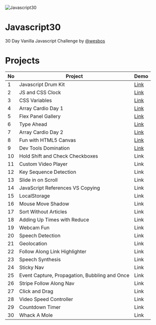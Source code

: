 ![Javascript30](https://camo.githubusercontent.com/07ca65497065dd926bd889c53b7b7652f8ef3cbc4320739cf7ebed3c4d34cb2d/68747470733a2f2f6a61766173637269707433302e636f6d2f696d616765732f4a53332d736f6369616c2d73686172652e706e67)

# Javascript30
 30 Day Vanilla Javascript Challenge by [@wesbos](https://github.com/wesbos)

# Projects

| No | Project | Demo |
| --- | --- | --- |
| 1 | Javascript Drum Kit | [Link](https://fl4wn.github.io/Javascript30/01%20-%20JavaScript%20Drum%20Kit/)
| 2 | JS and CSS Clock | [Link](https://fl4wn.github.io/Javascript30/02%20-%20JS%20and%20CSS%20Clock/)
| 3 | CSS Variables | [Link](https://fl4wn.github.io/Javascript30/03%20-%20CSS%20Variables/)
| 4 | Array Cardio Day 1 | [Link](https://fl4wn.github.io/Javascript30/04%20-%20Array%20Cardio%20Day%201/)
| 5 | Flex Panel Gallery | [Link](https://fl4wn.github.io/Javascript30/05%20-%20Flex%20Panel%20Gallery/)
| 6 | Type Ahead | [Link](https://fl4wn.github.io/Javascript30/06%20-%20Type%20Ahead/)
| 7 | Array Cardio Day 2 | [Link](https://fl4wn.github.io/Javascript30/07%20-%20Array%20Cardio%20Day%202/)
| 8 | Fun with HTML5 Canvas | [Link](https://fl4wn.github.io/Javascript30/08%20-%20Fun%20with%20HTML5%20Canvas/)
| 9 | Dev Tools Domination | [Link](https://fl4wn.github.io/Javascript30/09%20-%20Dev%20Tools%20Domination/)
| 10 | Hold Shift and Check Checkboxes | Link
| 11 | Custom Video Player | Link
| 12 | Key Sequence Detection | Link
| 13 | Slide in on Scroll | Link
| 14 | JavaScript References VS Copying | Link
| 15 | LocalStorage | Link
| 16 | Mouse Move Shadow | Link
| 17 | Sort Without Articles | Link
| 18 | Adding Up Times with Reduce | Link
| 19 | Webcam Fun | Link
| 20 | Speech Detection | Link
| 21 | Geolocation | Link
| 22 | Follow Along Link Highlighter | Link
| 23 | Speech Synthesis | Link
| 24 | Sticky Nav | Link
| 25 | Event Capture, Propagation, Bubbling and Once | Link
| 26 | Stripe Follow Along Nav | Link
| 27 | Click and Drag | Link
| 28 | Video Speed Controller | Link
| 29 | Countdown Timer | Link
| 30 | Whack A Mole | Link
